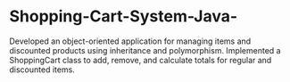 # Shopping-Cart-System-Java-
Developed an object-oriented application for managing items and discounted products using inheritance and polymorphism.  Implemented a ShoppingCart class to add, remove, and calculate totals for regular and discounted items. 
